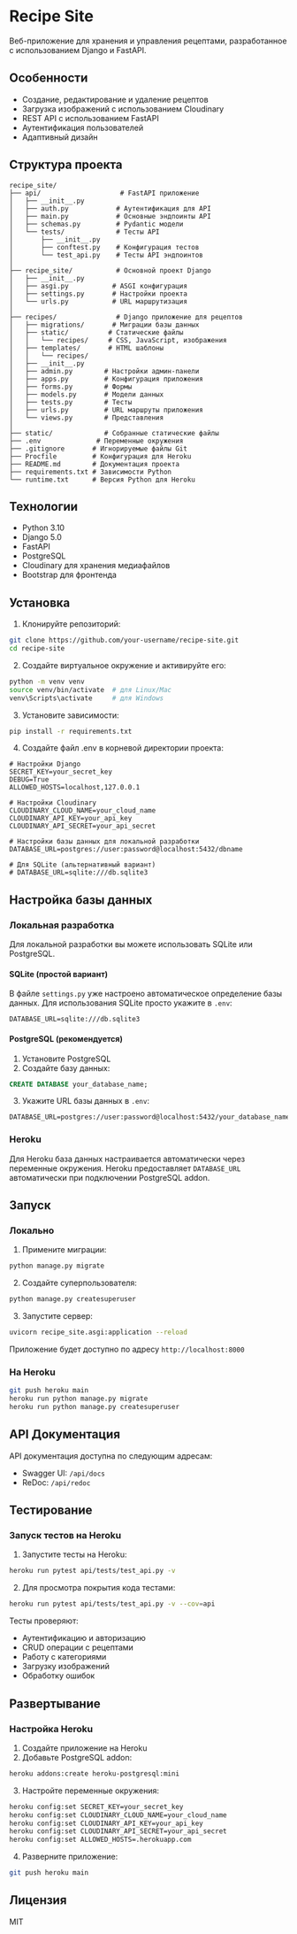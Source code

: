 # Recipe Site

Веб-приложение для хранения и управления рецептами, разработанное с использованием Django и FastAPI.

## Особенности

- Создание, редактирование и удаление рецептов
- Загрузка изображений с использованием Cloudinary
- REST API с использованием FastAPI
- Аутентификация пользователей
- Адаптивный дизайн

## Структура проекта

```
recipe_site/
├── api/                    # FastAPI приложение
│   ├── __init__.py
│   ├── auth.py            # Аутентификация для API
│   ├── main.py            # Основные эндпоинты API
│   ├── schemas.py         # Pydantic модели
│   └── tests/             # Тесты API
│       ├── __init__.py
│       ├── conftest.py    # Конфигурация тестов
│       └── test_api.py    # Тесты API эндпоинтов
│
├── recipe_site/           # Основной проект Django
│   ├── __init__.py
│   ├── asgi.py           # ASGI конфигурация
│   ├── settings.py       # Настройки проекта
│   └── urls.py           # URL маршрутизация
│
├── recipes/               # Django приложение для рецептов
│   ├── migrations/       # Миграции базы данных
│   ├── static/          # Статические файлы
│   │   └── recipes/     # CSS, JavaScript, изображения
│   ├── templates/       # HTML шаблоны
│   │   └── recipes/    
│   ├── __init__.py
│   ├── admin.py        # Настройки админ-панели
│   ├── apps.py         # Конфигурация приложения
│   ├── forms.py        # Формы
│   ├── models.py       # Модели данных
│   ├── tests.py        # Тесты
│   ├── urls.py         # URL маршруты приложения
│   └── views.py        # Представления
│
├── static/             # Собранные статические файлы
├── .env              # Переменные окружения
├── .gitignore       # Игнорируемые файлы Git
├── Procfile         # Конфигурация для Heroku
├── README.md        # Документация проекта
├── requirements.txt # Зависимости Python
└── runtime.txt      # Версия Python для Heroku
```

## Технологии

- Python 3.10
- Django 5.0
- FastAPI
- PostgreSQL
- Cloudinary для хранения медиафайлов
- Bootstrap для фронтенда

## Установка

1. Клонируйте репозиторий:
```bash
git clone https://github.com/your-username/recipe-site.git
cd recipe-site
```

2. Создайте виртуальное окружение и активируйте его:
```bash
python -m venv venv
source venv/bin/activate  # для Linux/Mac
venv\Scripts\activate     # для Windows
```

3. Установите зависимости:
```bash
pip install -r requirements.txt
```

4. Создайте файл .env в корневой директории проекта:
```env
# Настройки Django
SECRET_KEY=your_secret_key
DEBUG=True
ALLOWED_HOSTS=localhost,127.0.0.1

# Настройки Cloudinary
CLOUDINARY_CLOUD_NAME=your_cloud_name
CLOUDINARY_API_KEY=your_api_key
CLOUDINARY_API_SECRET=your_api_secret

# Настройки базы данных для локальной разработки
DATABASE_URL=postgres://user:password@localhost:5432/dbname

# Для SQLite (альтернативный вариант)
# DATABASE_URL=sqlite:///db.sqlite3
```

## Настройка базы данных

### Локальная разработка

Для локальной разработки вы можете использовать SQLite или PostgreSQL.

#### SQLite (простой вариант)
В файле `settings.py` уже настроено автоматическое определение базы данных. Для использования SQLite просто укажите в `.env`:
```env
DATABASE_URL=sqlite:///db.sqlite3
```

#### PostgreSQL (рекомендуется)
1. Установите PostgreSQL
2. Создайте базу данных:
```sql
CREATE DATABASE your_database_name;
```
3. Укажите URL базы данных в `.env`:
```env
DATABASE_URL=postgres://user:password@localhost:5432/your_database_name
```

### Heroku
Для Heroku база данных настраивается автоматически через переменные окружения. Heroku предоставляет `DATABASE_URL` автоматически при подключении PostgreSQL addon.

## Запуск

### Локально
1. Примените миграции:
```bash
python manage.py migrate
```

2. Создайте суперпользователя:
```bash
python manage.py createsuperuser
```

3. Запустите сервер:
```bash
uvicorn recipe_site.asgi:application --reload
```

Приложение будет доступно по адресу `http://localhost:8000`

### На Heroku
```bash
git push heroku main
heroku run python manage.py migrate
heroku run python manage.py createsuperuser
```

## API Документация

API документация доступна по следующим адресам:
- Swagger UI: `/api/docs`
- ReDoc: `/api/redoc`

## Тестирование

### Запуск тестов на Heroku

1. Запустите тесты на Heroku:
```bash
heroku run pytest api/tests/test_api.py -v
```

2. Для просмотра покрытия кода тестами:
```bash
heroku run pytest api/tests/test_api.py -v --cov=api
```

Тесты проверяют:
- Аутентификацию и авторизацию
- CRUD операции с рецептами
- Работу с категориями
- Загрузку изображений
- Обработку ошибок

## Развертывание

### Настройка Heroku
1. Создайте приложение на Heroku
2. Добавьте PostgreSQL addon:
```bash
heroku addons:create heroku-postgresql:mini
```

3. Настройте переменные окружения:
```bash
heroku config:set SECRET_KEY=your_secret_key
heroku config:set CLOUDINARY_CLOUD_NAME=your_cloud_name
heroku config:set CLOUDINARY_API_KEY=your_api_key
heroku config:set CLOUDINARY_API_SECRET=your_api_secret
heroku config:set ALLOWED_HOSTS=.herokuapp.com
```

4. Разверните приложение:
```bash
git push heroku main
```

## Лицензия

MIT
